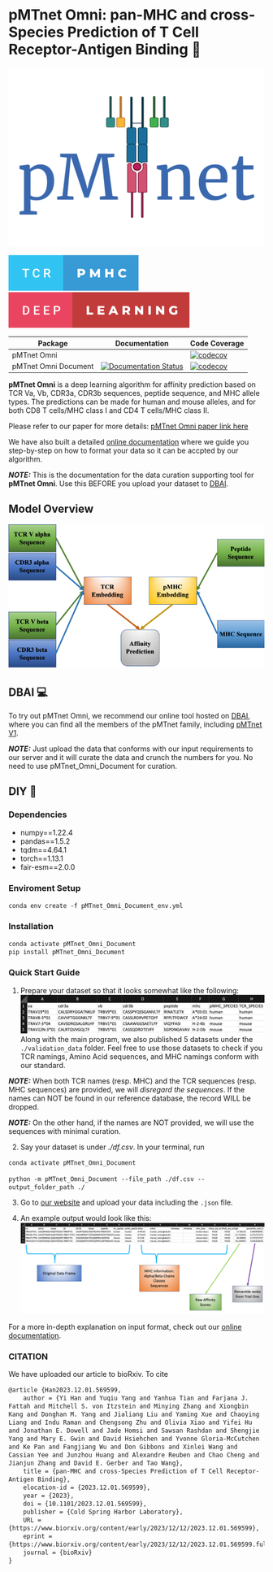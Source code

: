 # pMTnet Omni: pan-MHC and cross-Species Prediction of T Cell Receptor-Antigen Binding :microscope:

![Logo](/assets/pmtnet_logo.png)

![forthebadge](/assets/tcr-pmhc.svg)
![forthebadge](/assets/deep-learning.svg)

| Package | Documentation | Code Coverage |
| --- | --- | --- |
| pMTnet Omni | | [![codecov](https://codecov.io/gh/Yuqiu-Yang/pMTnet_Omni/branch/main/graph/badge.svg?token=L59TPMM3VN)](https://codecov.io/gh/Yuqiu-Yang/pMTnet_Omni) |
| pMTnet Omni Document | [![Documentation Status](https://readthedocs.org/projects/pmtnet-omni-document/badge/?version=latest)](https://pmtnet-omni-document.readthedocs.io/en/latest/?badge=latest) | [![codecov](https://codecov.io/gh/Yuqiu-Yang/pMTnet_Omni_Document/branch/main/graph/badge.svg?token=BR1vyICN3q)](https://codecov.io/gh/Yuqiu-Yang/pMTnet_Omni_Document) |

<b>pMTnet Omni</b> is a deep learning algorithm for affinity prediction based on TCR Va, Vb, CDR3a, CDR3b sequences, peptide sequence, and MHC allele types. The predictions can be made for human and mouse alleles, and for both CD8 T cells/MHC class I and CD4 T cells/MHC class II.

Please refer to our paper for more details: [pMTnet Omni paper link here](https://doi.org/10.1101/2023.12.01.569599)

We have also built a detailed [online documentation](https://pmtnet-omni-document.readthedocs.io/en/latest/) where we guide you step-by-step on how to format your data so it can be accpted by our algorithm.

**_NOTE:_** This is the documentation for the data curation supporting tool for <b>pMTnet Omni</b>. Use this BEFORE you upload your dataset to [DBAI](https://dbai.biohpc.swmed.edu/pmtnet/).

## Model Overview 
![Model Overview](/docs/source/images/overview.png)

## DBAI :computer:
To try out pMTnet Omni, we recommend our online tool hosted on [DBAI](https://dbai.biohpc.swmed.edu/pmtnet/), where you can find all the members of the pMTnet 
family, including [pMTnet V1](https://github.com/tianshilu/pMTnet). 

**_NOTE:_** Just upload the data that conforms with our input requirements to our server and it will curate the data and crunch the numbers for you. No need to use pMTnet_Omni_Document for curation. 

## DIY :muscle: 
### Dependencies 
- numpy==1.22.4
- pandas==1.5.2
- tqdm==4.64.1
- torch==1.13.1
- fair-esm==2.0.0

### Enviroment Setup
```shell
conda env create -f pMTnet_Omni_Document_env.yml
```

### Installation 
```shell
conda activate pMTnet_Omni_Document
pip install pMTnet_Omni_Document
```

### Quick Start Guide 
1. Prepare your dataset so that it looks somewhat like the following:
![Sample df](/docs/source/images/sample_df.png)
Along with the main program, we also published 5 datasets under the `./validation_data` folder. Feel free 
to use those datasets to check if you TCR namings, Amino Acid sequences, and MHC namings conform with our 
standard.

**_NOTE:_** When both TCR names (resp. MHC) and the 
TCR sequences (resp. MHC sequences) are provided, we 
will *disregard the sequences*. If the names can NOT be 
found in our reference database, the record WILL be 
dropped.

**_NOTE:_** On the other hand, if the names are NOT provided, we will use the sequences with minimal curation. 

2. Say your dataset is under <i>./df.csv</i>. In your terminal, run 
```shell
conda activate pMTnet_Omni_Document

python -m pMTnet_Omni_Document --file_path ./df.csv --output_folder_path ./
```

3. Go to [our website](https://dbai.biohpc.swmed.edu/pmtnet/) and upload your data including the `.json` file. 

4. An example output would look like this:
![Sample output](/docs/source/images/sample_output.png)

For a more in-depth explanation on input format, check out our [online documentation](https://pmtnet-omni-document.readthedocs.io/en/latest/). 

### CITATION
We have uploaded our article to bioRxiv. To cite
```
@article {Han2023.12.01.569599,
	author = {Yi Han and Yuqiu Yang and Yanhua Tian and Farjana J. Fattah and Mitchell S. von Itzstein and Minying Zhang and Xiongbin Kang and Donghan M. Yang and Jialiang Liu and Yaming Xue and Chaoying Liang and Indu Raman and Chengsong Zhu and Olivia Xiao and Yifei Hu and Jonathan E. Dowell and Jade Homsi and Sawsan Rashdan and Shengjie Yang and Mary E. Gwin and David Hsiehchen and Yvonne Gloria-McCutchen and Ke Pan and Fangjiang Wu and Don Gibbons and Xinlei Wang and Cassian Yee and Junzhou Huang and Alexandre Reuben and Chao Cheng and Jianjun Zhang and David E. Gerber and Tao Wang},
	title = {pan-MHC and cross-Species Prediction of T Cell Receptor-Antigen Binding},
	elocation-id = {2023.12.01.569599},
	year = {2023},
	doi = {10.1101/2023.12.01.569599},
	publisher = {Cold Spring Harbor Laboratory},
	URL = {https://www.biorxiv.org/content/early/2023/12/12/2023.12.01.569599},
	eprint = {https://www.biorxiv.org/content/early/2023/12/12/2023.12.01.569599.full.pdf},
	journal = {bioRxiv}
}
```



